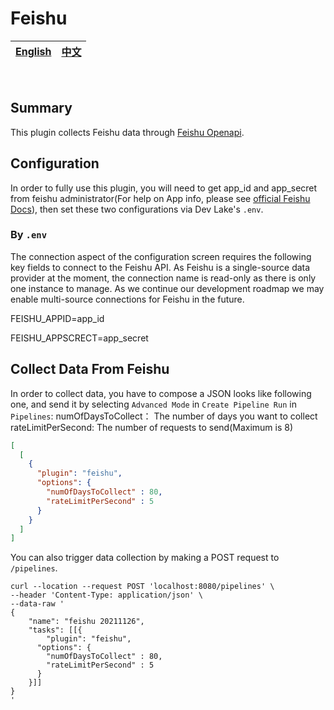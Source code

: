# Feishu

<div align="center">

| [English](README.md) | [中文](README-zh-CN.md) |
| --- | --- |

</div>

<br>

## Summary

This plugin collects Feishu data through [Feishu Openapi](https://open.feishu.cn/document/home/user-identity-introduction/introduction).

## Configuration

In order to fully use this plugin, you will need to get app_id and app_secret from feishu administrator(For help on App info, please see [official Feishu Docs](https://open.feishu.cn/document/ukTMukTMukTM/ukDNz4SO0MjL5QzM/auth-v3/auth/tenant_access_token_internal)), 
then set these two configurations via Dev Lake's `.env`.

### By `.env`

The connection aspect of the configuration screen requires the following key fields to connect to the Feishu API. As Feishu is a single-source data provider at the moment, the connection name is read-only as there is only one instance to manage. As we continue our development roadmap we may enable multi-source connections for Feishu in the future.

FEISHU_APPID=app_id

FEISHU_APPSCRECT=app_secret


## Collect Data From Feishu

In order to collect data, you have to compose a JSON looks like following one, and send it by selecting `Advanced Mode` in `Create Pipeline Run` in `Pipelines`:
numOfDaysToCollect： The number of days you want to collect
rateLimitPerSecond: The number of requests to send(Maximum is 8)

```json
[
  [
    {
      "plugin": "feishu",
      "options": {
        "numOfDaysToCollect" : 80,
        "rateLimitPerSecond" : 5
      }
    }
  ]
]
```

You can also trigger data collection by making a POST request to `/pipelines`.
```
curl --location --request POST 'localhost:8080/pipelines' \
--header 'Content-Type: application/json' \
--data-raw '
{
    "name": "feishu 20211126",
    "tasks": [[{
        "plugin": "feishu",
      "options": {
        "numOfDaysToCollect" : 80,
        "rateLimitPerSecond" : 5
      }
    }]]
}
'
```